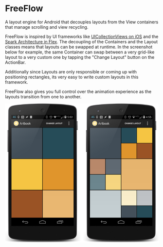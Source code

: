 FreeFlow
========

A layout engine for Android that decouples layouts from the View containers that manage scrolling and view recycling. 

FreeFlow is inspired by UI frameworks like [UICollectionViews on iOS][1] and the [Spark Architecture in Flex][2]. The decoupling of the Containers and the Layout classes means that layouts can be swapped at runtime. In the screenshot below for example, the same Container can swap between a very grid-like layout to a very custom one by tapping the "Change Layout" button on the ActionBar. 

Additionally since Layouts are only responsible or coming up with positioning rectangles, its very easy to write custom layouts in this framework.

FreeFlow also gives you full control over the animation experience as the layouts transition from one to another. 

![](examples/ArtBook/screenshots/freeflow.png)


[1]: https://developer.apple.com/library/ios/documentation/UIKit/Reference/UICollectionView_class/Reference/Reference.html

[2]: http://www.adobe.com/devnet/flex/articles/flex4_sparkintro.html
